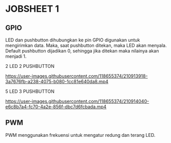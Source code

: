 # JOBSHEET 1
## GPIO
LED dan pushbutton dihubungkan ke pin GPIO digunakan untuk mengirimkan data. Maka, saat pushbutton ditekan, maka LED akan menyala.
Default pushbutton dijadikan 0, sehingga jika ditekan maka nilainya akan menjadi 1.

2 LED 2 PUSHBUTTON

https://user-images.githubusercontent.com/118655374/210913918-3a7676fb-a238-4075-b080-1cc81e640da8.mp4

5 LED 3 PUSHBUTTON

https://user-images.githubusercontent.com/118655374/210914040-e6c8b7a4-fc70-4a2e-856f-dbc7d6fcbada.mp4

## PWM
PWM menggunakan frekuensi untuk mengatur redung dan terang LED.
